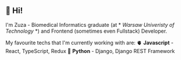 ## 👋 Hi! 
I'm Zuza - Biomedical Informatics graduate (at * *Warsaw Univeristy of Technology* *) and Frontend (sometimes even Fullstack) Developer.

My favourite techs that I'm currently working with are:
🫀 **Javascript** - React, TypeScript, Redux
🧠 **Python** - Django, Django REST Framework
